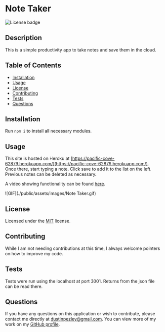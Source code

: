 # Note Taker
![License badge](https://img.shields.io/badge/License-MIT-green)

## Description
This is a simple productivity app to take notes and save them in the cloud. 

## Table of Contents
* [Installation](#installation)
* [Usage](#usage)
* [License](#license)
* [Contributing](#contributing)
* [Tests](#tests)
* [Questions](#questions)

## Installation
Run `npm i` to install all necessary modules.

## Usage
This site is hosted on Heroku at [https://pacific-cove-62879.herokuapp.com/](https://pacific-cove-62879.herokuapp.com/). Once there, start typing a note. Click save to add it to the list on the left. Previous notes can be deleted as necessary.

A video showing functionality can be found [here](https://drive.google.com/file/d/1xxTqGKjgMbpfXkjCOa3i6CmE-ccN97fU/view).

![GIF](./public/assets/images/Note Taker.gif)

## License
Licensed under the [MIT](https://opensource.org/licenses/MIT) license.

## Contributing
While I am not needing contributions at this time, I always welcome pointers on how to improve my code.

## Tests
Tests were run using the localhost at port 3001. Returns from the json file can be read there.

## Questions
If you have any questions on this application or wish to contribute, please contact me directly at dustinpezley@gmail.com.
You can view more of my work on my [GitHub profile](https://github.com/dustinpezley).
